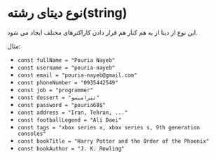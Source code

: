 # نوع دیتای رشته(string)

این نوع از دیتا از به هم کنار هم قرار دادن کاراکترهای مختلف ایجاد می شود.

مثال:

- ```const fullName = "Pouria Nayeb"```
- ```const username = "pouria-nayeb"```
- ```const email = "pouria-nayeb@gmail.com"```
- ```const phoneNumber = "0935442549"```
- ```const job = "programmer"```
- ```const dessert = "تیرامیسو"```
- ```const password = "pouria68$"```
- ```const address = "Iran, Tehran, ..."```
- ```const footballLegend = "Ali Daei"```
- ```const tags = "xbox series x, xbox series s, 9th generation consoles"```
- ```const bookTitle = "Harry Potter and the Order of the Phoenix"```
- ```const bookAuthor = "J. K. Rowling"```
